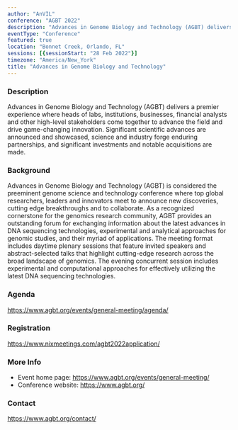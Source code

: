 ```yaml
---
author: "AnVIL"
conference: "AGBT 2022"
description: "Advances in Genome Biology and Technology (AGBT) delivers a premier experience where heads of labs, institutions, businesses, financial analysts and other high-level stakeholders come together to advance the field and drive game-changing innovation."
eventType: "Conference"
featured: true
location: "Bonnet Creek, Orlando, FL"
sessions: [{sessionStart: "28 Feb 2022"}]
timezone: "America/New_York"
title: "Advances in Genome Biology and Technology"
---
```


<event-hero></event-hero>

### Description

Advances in Genome Biology and Technology (AGBT) delivers a premier experience where heads of labs, institutions, businesses, financial analysts and other high-level stakeholders come together to advance the field and drive game-changing innovation. Significant scientific advances are announced and showcased, science and industry forge enduring partnerships, and significant investments and notable acquisitions are made.

### Background

Advances in Genome Biology and Technology (AGBT) is considered the preeminent genome science and technology conference where top global researchers, leaders and innovators meet to announce new discoveries, cutting edge breakthroughs and to collaborate. As a recognized cornerstone for the genomics research community, AGBT provides an outstanding forum for exchanging information about the latest advances in DNA sequencing technologies, experimental and analytical approaches for genomic studies, and their myriad of applications. The meeting format includes daytime plenary sessions that feature invited speakers and abstract-selected talks that highlight cutting-edge research across the broad landscape of genomics. The evening concurrent session includes experimental and computational approaches for effectively utilizing the latest DNA sequencing technologies.

### Agenda

<https://www.agbt.org/events/general-meeting/agenda/>

### Registration

<https://www.nixmeetings.com/agbt2022application/>

### More Info

- Event home page: <https://www.agbt.org/events/general-meeting/>
- Conference website: <https://www.agbt.org/>
  
### Contact

<https://www.agbt.org/contact/>
